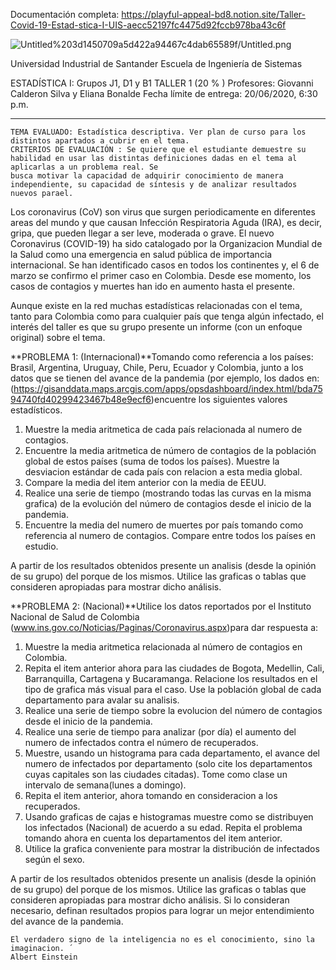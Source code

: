 Documentación completa:
https://playful-appeal-bd8.notion.site/Taller-Covid-19-Estad-stica-I-UIS-aecc52197fc4475d92fccb978ba43c6f

![Untitled%203d1450709a5d422a94467c4dab65589f/Untitled.png](Untitled%203d1450709a5d422a94467c4dab65589f/Untitled.png)

Universidad Industrial de Santander
Escuela de Ingeniería de Sistemas

ESTADÍSTICA I: Grupos J1, D1 y B1
TALLER 1 (20 % )
Profesores: Giovanni Calderon Silva y Eliana Bonalde
Fecha límite de entrega: 20/06/2020, 6:30 p.m.

---

```
TEMA EVALUADO: Estadística descriptiva. Ver plan de curso para los distintos apartados a cubrir en el tema.
CRITERIOS DE EVALUACIÓN : Se quiere que el estudiante demuestre su habilidad en usar las distintas definiciones dadas en el tema al aplicarlas a un problema real. Se
busca motivar la capacidad de adquirir conocimiento de manera independiente, su capacidad de síntesis y de analizar resultados nuevos parael.
```

Los coronavirus (CoV) son virus que surgen periodicamente en diferentes areas del mundo y que causan Infección Respiratoria Aguda (IRA), es decir, gripa, que pueden llegar a ser leve, moderada o grave. El nuevo Coronavirus (COVID-19) ha sido catalogado por la Organizacion Mundial de la Salud como una emergencia en salud pública de importancia internacional. Se han identificado casos en todos los continentes y, el 6 de marzo se confirmo el primer caso en Colombia. Desde ese momento, los casos de contagios y muertes han ido en aumento hasta el presente.

Aunque existe en la red muchas estadísticas relacionadas con el tema, tanto para Colombia como para cualquier país que tenga algún infectado, el interés del taller es que su grupo presente un informe (con un enfoque original) sobre el tema.

**PROBLEMA 1: (Internacional)**Tomando como referencia a los países: Brasil, Argentina, Uruguay, Chile, Peru, Ecuador y Colombia, junto a los datos que se tienen del avance de la pandemia (por ejemplo, los dados en:(https://gisanddata.maps.arcgis.com/apps/opsdashboard/index.html/bda7594740fd40299423467b48e9ecf6)encuentre los siguientes valores estadísticos.

1. Muestre la media aritmetica de cada país relacionada al numero de contagios.
2. Encuentre la media aritmetica de número de contagios de la población global de estos países (suma de todos los países). Muestre la desviacion estándar de cada país con relacion a esta media global.
3. Compare la media del item anterior con la media de EEUU.
4. Realice una serie de tiempo (mostrando todas las curvas en la misma grafica) de la evolución del número de contagios desde el inicio de la pandemia.
5. Encuentre la media del numero de muertes por país tomando como referencia al numero de contagios. Compare entre todos los países en estudio.

A partir de los resultados obtenidos presente un analisis (desde la opinión de su grupo) del porque de los mismos. Utilice las graficas o tablas que consideren apropiadas para mostrar dicho análisis.

**PROBLEMA 2: (Nacional)**Utilice los datos reportados por el Instituto Nacional de Salud de Colombia (www.ins.gov.co/Noticias/Paginas/Coronavirus.aspx)para dar respuesta a:

1. Muestre la media aritmetica relacionada al número de contagios en Colombia.
2. Repita el item anterior ahora para las ciudades de Bogota, Medellin, Cali, Barranquilla, Cartagena y Bucaramanga. Relacione los resultados en el tipo de grafica más visual para el caso. Use la población global de cada departamento para avalar su analisis.
3. Realice una serie de tiempo sobre la evolucion del número de contagios desde el inicio de la pandemia.
4. Realice una serie de tiempo para analizar (por día) el aumento del numero de infectados contra el número de recuperados.
5. Muestre, usando un histograma para cada departamento, el avance del numero de infectados por departamento (solo cite los departamentos cuyas capitales son las ciudades citadas). Tome como clase un intervalo de semana(lunes a domingo).
6. Repita el item anterior, ahora tomando en consideracion a los recuperados.
7. Usando graficas de cajas e histogramas muestre como se distribuyen los infectados (Nacional) de acuerdo a su edad. Repita el problema tomando ahora en cuenta los departamentos del item anterior.
8. Utilice la grafica conveniente para mostrar la distribución de infectados según el sexo.

A partir de los resultados obtenidos presente un analisis (desde la opinión de su grupo) del porque de los mismos. Utilice las graficas o tablas que consideren apropiadas para mostrar dicho análisis. Si lo consideran necesario, definan resultados propios para lograr un mejor entendimiento del avance de la pandemia.

```
El verdadero signo de la inteligencia no es el conocimiento, sino la imaginacion. ́
Albert Einstein
```
